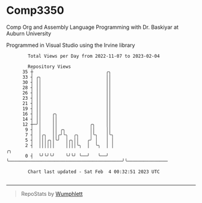 # Comp3350
Comp Org and Assembly Language Programming with Dr. Baskiyar at Auburn University

Programmed in Visual Studio using the Irvine library

```
        Total Views per Day from 2022-11-07 to 2023-02-04

        Repository Views
      35 ┼                           ╭╮
      33 ┤ ╭╮                        ││
      30 ┤ ││                        ││
      28 ┤ ││                        ││
      26 ┤ ││                        ││
      23 ┤ ││                        ││
      21 ┤ ││                        ││
      19 ┤ ││                        ││
      16 ┤ ││    ╭╮                  ││
      14 ┤ ││    ││                  ││
      12 ┼─╯│    ││            ╭╮    ││
       9 ┤  │    ││ ╭╮         ││    ││
       7 ┤  │╭╮  ││╭╯╰╮  ╭╮    │╰╮   │╰╮
       5 ┤  │││╭╮│╰╯  │╭╮││   ╭╯ │   │ │
       2 ┤  ││││││    ││││╰╮  │  ╰╮  │ │                                          ╭╮
       0 ┤  ╰╯╰╯╰╯    ╰╯╰╯ ╰──╯   ╰──╯ ╰──────────────────────────────────────────╯╰───────────────

        Chart last updated - Sat Feb  4 00:32:51 2023 UTC
        
```

---

> RepoStats by [Wumphlett](https://github.com/Wumphlett)
